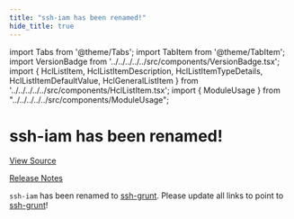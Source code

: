 ```yaml
---
title: "ssh-iam has been renamed!"
hide_title: true
---
```


import Tabs from '@theme/Tabs';
import TabItem from '@theme/TabItem';
import VersionBadge from '../../../../../src/components/VersionBadge.tsx';
import { HclListItem, HclListItemDescription, HclListItemTypeDetails, HclListItemDefaultValue, HclGeneralListItem } from '../../../../../src/components/HclListItem.tsx';
import { ModuleUsage } from "../../../../../src/components/ModuleUsage";

<VersionBadge repoTitle="Security Modules" version="0.67.7" lastModifiedVersion="0.13.0"/>

# ssh-iam has been renamed!

<a href="https://github.com/gruntwork-io/terraform-aws-security/tree/main/modules/ssh-iam" className="link-button" title="View the source code for this module in GitHub.">View Source</a>

<a href="https://github.com/gruntwork-io/terraform-aws-security/releases/tag/v0.13.0" className="link-button" title="Release notes for only versions which impacted this module.">Release Notes</a>

`ssh-iam` has been renamed to [ssh-grunt](https://github.com/gruntwork-io/terraform-aws-security/tree/main/modules/ssh-grunt). Please update all links to point to
[ssh-grunt](https://github.com/gruntwork-io/terraform-aws-security/tree/main/modules/ssh-grunt)!


<!-- ##DOCS-SOURCER-START
{
  "originalSources": [
    "https://github.com/gruntwork-io/terraform-aws-security/tree/main/modules/ssh-iam/readme.md",
    "https://github.com/gruntwork-io/terraform-aws-security/tree/main/modules/ssh-iam/variables.tf",
    "https://github.com/gruntwork-io/terraform-aws-security/tree/main/modules/ssh-iam/outputs.tf"
  ],
  "sourcePlugin": "module-catalog-api",
  "hash": "f85448627abb63d3ca3590b0a1f7c4ef"
}
##DOCS-SOURCER-END -->
